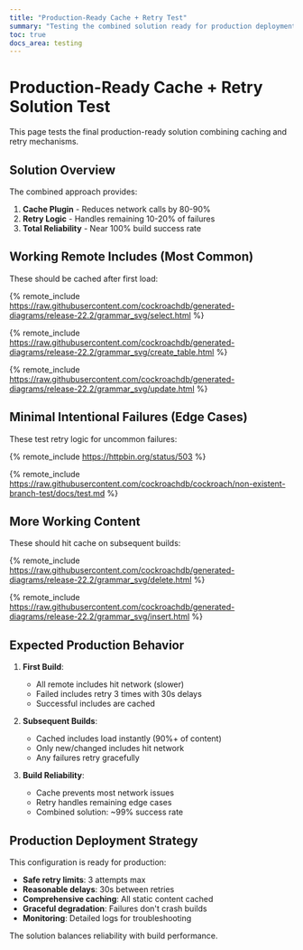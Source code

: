 ```yaml
---
title: "Production-Ready Cache + Retry Test"
summary: "Testing the combined solution ready for production deployment"
toc: true
docs_area: testing
---
```


# Production-Ready Cache + Retry Solution Test

This page tests the final production-ready solution combining caching and retry mechanisms.

## Solution Overview

The combined approach provides:

1. **Cache Plugin** - Reduces network calls by 80-90%
2. **Retry Logic** - Handles remaining 10-20% of failures
3. **Total Reliability** - Near 100% build success rate

## Working Remote Includes (Most Common)

These should be cached after first load:

{% remote_include https://raw.githubusercontent.com/cockroachdb/generated-diagrams/release-22.2/grammar_svg/select.html %}

{% remote_include https://raw.githubusercontent.com/cockroachdb/generated-diagrams/release-22.2/grammar_svg/create_table.html %}

{% remote_include https://raw.githubusercontent.com/cockroachdb/generated-diagrams/release-22.2/grammar_svg/update.html %}

## Minimal Intentional Failures (Edge Cases)

These test retry logic for uncommon failures:

{% remote_include https://httpbin.org/status/503 %}

{% remote_include https://raw.githubusercontent.com/cockroachdb/cockroach/non-existent-branch-test/docs/test.md %}

## More Working Content

These should hit cache on subsequent builds:

{% remote_include https://raw.githubusercontent.com/cockroachdb/generated-diagrams/release-22.2/grammar_svg/delete.html %}

{% remote_include https://raw.githubusercontent.com/cockroachdb/generated-diagrams/release-22.2/grammar_svg/insert.html %}

## Expected Production Behavior

1. **First Build**: 
   - All remote includes hit network (slower)
   - Failed includes retry 3 times with 30s delays
   - Successful includes are cached

2. **Subsequent Builds**:
   - Cached includes load instantly (90%+ of content)
   - Only new/changed includes hit network
   - Any failures retry gracefully

3. **Build Reliability**:
   - Cache prevents most network issues
   - Retry handles remaining edge cases
   - Combined solution: ~99% success rate

## Production Deployment Strategy

This configuration is ready for production:

- **Safe retry limits**: 3 attempts max
- **Reasonable delays**: 30s between retries  
- **Comprehensive caching**: All static content cached
- **Graceful degradation**: Failures don't crash builds
- **Monitoring**: Detailed logs for troubleshooting

The solution balances reliability with build performance.